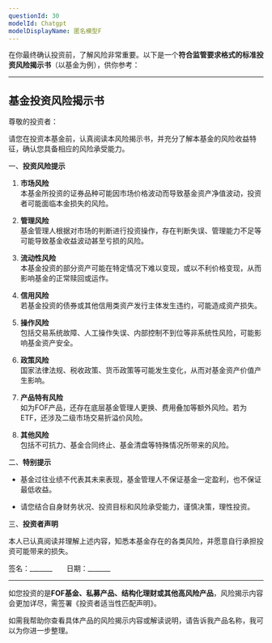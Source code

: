 ```yaml
---
questionId: 30
modelId: Chatgpt
modelDisplayName: 匿名模型F
---
```

在你最终确认投资前，了解风险非常重要。以下是一个**符合监管要求格式的标准投资风险揭示书**（以基金为例），供你参考：

---

## **基金投资风险揭示书**

尊敬的投资者：

请您在投资本基金前，认真阅读本风险揭示书，并充分了解本基金的风险收益特征，确认您具备相应的风险承受能力。

一、**投资风险提示**

1. **市场风险**  
    本基金所投资的证券品种可能因市场价格波动而导致基金资产净值波动，投资者可能面临本金损失的风险。
    
2. **管理风险**  
    基金管理人根据对市场的判断进行投资操作，存在判断失误、管理能力不足等可能导致基金收益波动甚至亏损的风险。
    
3. **流动性风险**  
    本基金投资的部分资产可能在特定情况下难以变现，或以不利价格变现，从而影响基金的正常赎回或运作。
    
4. **信用风险**  
    若基金投资的债券或其他信用类资产发行主体发生违约，可能造成资产损失。
    
5. **操作风险**  
    包括交易系统故障、人工操作失误、内部控制不到位等非系统性风险，可能影响基金资产安全。
    
6. **政策风险**  
    国家法律法规、税收政策、货币政策等可能发生变化，从而对基金资产价值产生影响。
    
7. **产品特有风险**  
    如为FOF产品，还存在底层基金管理人更换、费用叠加等额外风险。若为ETF，还涉及二级市场交易折溢价风险。
    
8. **其他风险**  
    包括不可抗力、基金合同终止、基金清盘等特殊情况所带来的风险。
    

二、**特别提示**

- 基金过往业绩不代表其未来表现，基金管理人不保证基金一定盈利，也不保证最低收益。
    
- 请您结合自身财务状况、投资目标和风险承受能力，谨慎决策，理性投资。
    

三、**投资者声明**

本人已认真阅读并理解上述内容，知悉本基金存在的各类风险，并愿意自行承担投资可能带来的损失。

签名：_______  日期：_______

---

如您投资的是**FOF基金、私募产品、结构化理财或其他高风险产品**，风险揭示内容会更加详尽，需签署《投资者适当性匹配声明》。

如需我帮助你查看具体产品的风险揭示内容或解读说明，请告诉我产品名称，我可以为你进一步整理。